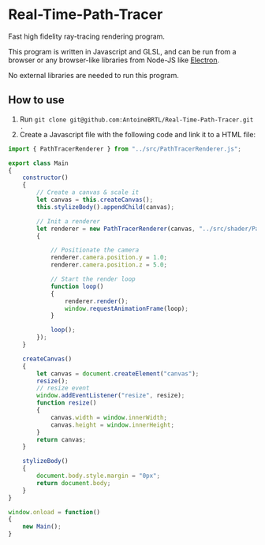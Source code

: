 # Real-Time-Path-Tracer
Fast high fidelity ray-tracing rendering program.

This program is written in Javascript and GLSL, and can be run from a browser or any browser-like libraries from Node-JS like [Electron](https://www.electronjs.org/).

No external libraries are needed to run this program.

## How to use
1. Run `git clone git@github.com:AntoineBRTL/Real-Time-Path-Tracer.git .`
2. Create a Javascript file with the following code and link it to a HTML file: 
```javascript
import { PathTracerRenderer } from "../src/PathTracerRenderer.js";

export class Main
{
    constructor()
    {
        // Create a canvas & scale it
        let canvas = this.createCanvas();
        this.stylizeBody().appendChild(canvas);

        // Init a renderer
        let renderer = new PathTracerRenderer(canvas, "../src/shader/PathTracer.vert", "../src/shader/PathTracer.frag", function()
        {

            // Positionate the camera
            renderer.camera.position.y = 1.0;
            renderer.camera.position.z = 5.0;

            // Start the render loop
            function loop() 
            {
                renderer.render();
                window.requestAnimationFrame(loop);
            }

            loop();
        });
    }

    createCanvas()
    {
        let canvas = document.createElement("canvas");
        resize();
        // resize event
        window.addEventListener("resize", resize);
        function resize()
        {
            canvas.width = window.innerWidth;
            canvas.height = window.innerHeight;
        }
        return canvas;
    }

    stylizeBody()
    {
        document.body.style.margin = "0px";
        return document.body;
    }
}

window.onload = function()
{
    new Main();
}
```
